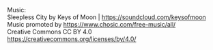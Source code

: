 Music: <br>
Sleepless City by Keys of Moon | https://soundcloud.com/keysofmoon<br>
Music promoted by https://www.chosic.com/free-music/all/<br>
Creative Commons CC BY 4.0<br>
https://creativecommons.org/licenses/by/4.0/
